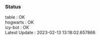 ### Status


table : OK  
hogwarts : OK  
icy-bot : OK  
Latest Update : 2023-02-13 13:18:02.657866
